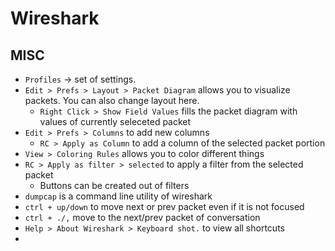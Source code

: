 # Wireshark

## MISC

- `Profiles` -> set of settings.
- `Edit > Prefs > Layout > Packet Diagram` allows you to visualize packets. You can also change layout here.
  - `Right Click > Show Field Values` fills the packet diagram with values of currently seleceted packet
- `Edit > Prefs > Columns` to add new columns
  - `RC > Apply as Column` to add a column of the selected packet portion
- `View > Coloring Rules` allows you to color different things
- `RC > Apply as filter > selected` to apply a filter from the selected packet
  - Buttons can be created out of filters
- `dumpcap` is a command line utility of wireshark
- `ctrl + up/down` to move next or prev packet even if it is not focused
- `ctrl + ./,` move to the next/prev packet of conversation 
- `Help > About Wireshark > Keyboard shot.` to view all shortcuts
- 